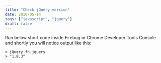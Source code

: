 ```yaml
---
title: "Check jQuery version"
date: 2016-05-14
tags: ["javascript", "jquery"]
draft: false
---
```


Run below short code inside Firebug or Chrome Developer Tools Console and shortly you will notice output like this:

    > jQuery.fn.jquery
    > "1.8.3"
